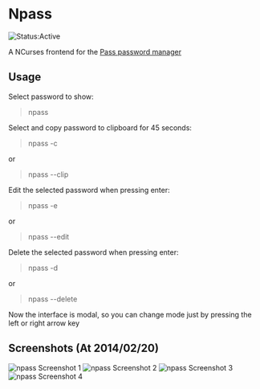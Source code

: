 Npass
=====

![Status:Active](https://img.shields.io/badge/Project_Status-Active-brightgreen.svg)

A NCurses frontend for the [Pass password manager](http://www.zx2c4.com/projects/password-store/)

Usage
-----
Select password to show:
>npass

Select and copy password to clipboard for 45 seconds:
>npass -c

or

>npass --clip

Edit the selected password when pressing enter:
>npass -e

or

>npass --edit

Delete the selected password when pressing enter:
>npass -d

or

>npass --delete

Now the interface is modal, so you can change mode just by pressing the left or right arrow key

Screenshots (At 2014/02/20)
---------------------------
![npass Screenshot 1](http://penazarea.altervista.org/images/2014/02/npass1.png "Screenshot 1")
![npass Screenshot 2](http://penazarea.altervista.org/images/2014/02/npass2.png "Screenshot 2")
![npass Screenshot 3](http://penazarea.altervista.org/images/2014/02/npass3.png "Screenshot 3")
![npass Screenshot 4](http://penazarea.altervista.org/images/2014/02/npass4.png "Screenshot 4")
